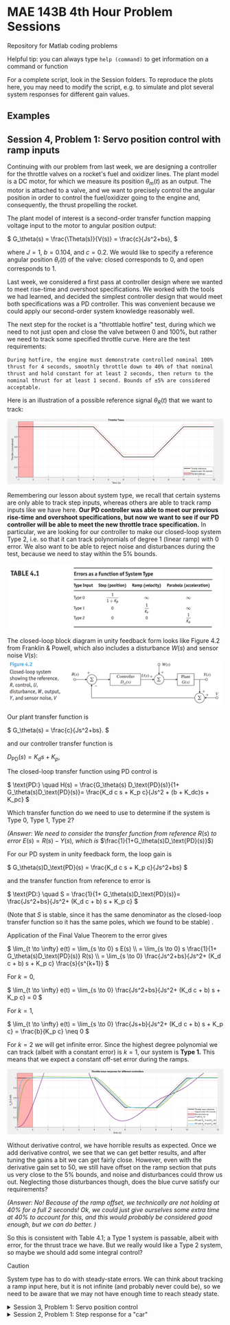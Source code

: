 # MAE 143B 4th Hour Problem Sessions
Repository for Matlab coding problems

Helpful tip: you can always type `help (command)` to get information on a command or function

For a complete script, look in the Session folders. To reproduce the plots here, you may need to modify the script, e.g. to simulate and plot several system responses for different gain values.

## Examples

<!-- <details closed>
<summary>Session 4, Problem 1: Servo position control with ramp inputs</summary> -->
<!-- <br> -->
## Session 4, Problem 1: Servo position control with ramp inputs
Continuing with our problem from last week, we are designing a controller for the throttle valves on a rocket's fuel and oxidizer lines. 
The plant model is a DC motor, for which we measure its position $\theta_m(t)$ as an output. The motor is attached to a valve, and we want to precisely control the angular position in order to control the fuel/oxidizer going to the engine and, consequently, the thrust propelling the rocket.

The plant model of interest is a second-order transfer function mapping voltage input to the motor to angular position output:

$`
    G_\theta(s) 
    =
    \frac{\Theta(s)}{V(s)}
    =
    \frac{c}{Js^2+bs},
`$

where $J=1$, $b=0.104$, and $c=0.2$. 
We would like to specify a reference angular position $\theta_r(t)$ of the valve:
closed corresponds to 0, and open corresponds to 1. 

Last week, we considered a first pass at controller design where we wanted to meet rise-time and overshoot specifications. 
We worked with the tools we had learned, and decided the simplest controller design that would meet both specifications was a PD controller. 
This was convenient because we could apply our second-order system knowledge reasonably well.

The next step for the rocket is a "throttlable hotfire" test, during which we need to not just open and close the valve between 0 and 100%, but rather we need to track some specified throttle curve. 
Here are the test requirements: 

    During hotfire, the engine must demonstrate controlled nominal 100% thrust for 4 seconds, smoothly throttle down to 40% of that nominal thrust and hold constant for at least 2 seconds, then return to the nominal thrust for at least 1 second. Bounds of ±5% are considered acceptable.

Here is an illustration of a possible reference signal $\theta_R(t)$ that we want to track: 

![throttle trace](Session4/throttleTrace.png)

Remembering our lesson about system type, we recall that certain systems are only able to track step inputs, whereas others are able to track ramp inputs like we have here. 
**Our PD controller was able to meet our previous rise-time and overshoot specifications, but now we want to see if our PD controller will be able to meet the new throttle trace specification.**
In particular, we are looking for our controller to make our closed-loop system Type 2, i.e. so that it can track polynomials of degree 1 (linear ramp) with 0 error. 
We also want to be able to reject noise and disturbances during the test, because we need to stay within the 5% bounds.

![system type](Session4/systemType.png)

The closed-loop block diagram in unity feedback form looks like Figure 4.2 from Franklin & Powell, which also includes a disturbance $W(s)$ and sensor noise $V(s)$:
![unity feedback block diagram](Session4/block-diagram.png)

Our plant transfer function is 

$`
    G_\theta(s) 
    =
    \frac{c}{Js^2+bs}.
`$

and our controller transfer function is 

$`
    D_\text{PD}(s) 
    =
    K_d s + K_p,
`$

The closed-loop transfer function using PD control is 

$`
    \text{PD:} \quad H(s) =  \frac{G_\theta(s) D_\text{PD}(s)}{1+ G_\theta(s)D_\text{PD}(s)}= \frac{K_d c s + K_p c}{Js^2 + (b + K_dc)s + K_pc} 
`$

Which transfer function do we need to use to determine if the system is Type 0, Type 1, Type 2? 


*(Answer: We need to consider the transfer function from reference* $R(s)$ *to error* $E(s)=R(s)-Y(s)$*, which is* $\frac{1}{1+G_\theta(s)D_\text{PD}(s)}$) 

For our PD system in unity feedback form, the loop gain is

$`
    G_\theta(s)D_\text{PD}(s) = \frac{K_d c s + K_p c}{Js^2+bs}
`$

and the transfer function from reference to error is 

$`
    \text{PD:} \quad S =  \frac{1}{1+ G_\theta(s)D_\text{PD}(s)}= \frac{Js^2+bs}{Js^2+ (K_d c + b) s + K_p c} 
`$

(Note that $S$ is stable, since it has the same denominator as the closed-loop transfer function so it has the same poles, which we found to be stable)
.
<!-- Following Franklin & Powell Section 4.2.1  -->
Application of the Final Value Theorem to the error gives 

$`
    \lim_{t \to \infty} e(t) = \lim_{s \to 0} s E(s) \\ 
    = \lim_{s \to 0} s \frac{1}{1+ G_\theta(s)D_\text{PD}(s)} R(s) \\ 
    = \lim_{s \to 0} \frac{Js^2+bs}{Js^2+ (K_d c + b) s + K_p c}  \frac{s}{s^{k+1}} 
`$

For $k=0$, 

$`
    \lim_{t \to \infty} e(t)
    = \lim_{s \to 0} \frac{Js^2+bs}{Js^2+ (K_d c + b) s + K_p c} = 0 
`$


For $k=1$, 

$`
    \lim_{t \to \infty} e(t)
    = \lim_{s \to 0} \frac{Js+b}{Js^2+ (K_d c + b) s + K_p c} = \frac{b}{K_p c} \neq 0 
`$

For $k=2$ we will get infinite error.
Since the highest degree polynomial we can track (albeit with a constant error) is $k=1$, our system is **Type 1.** This means that we expect a constant off-set error during the ramps. 

![PD throttle test](Session4/PD-throttleTest.png)

Without derivative control, we have horrible results as expected. 
Once we add derivative control, we see that we can get better results, and after tuning the gains a bit we can get fairly close. 
However, even with the derivative gain set to 50, we still have offset on the ramp section that puts us very close to the 5% bounds, and noise and disturbances could throw us out. 
Neglecting those disturbances though, does the blue curve satisfy our requirements?

*(Answer: No! Because of the ramp offset, we technically are not holding at 40% for a full 2 seconds! Ok, we could just give ourselves some extra time at 40% to account for this, and this would probably be considered good enough, but we can do better. )*

So this is consistent with Table 4.1; a Type 1 system is passable, albeit with error, for the thrust trace we have. But we really would like a Type 2 system, so maybe we should add some integral control?

> [!CAUTION]  
> System type has to do with steady-state errors. 
We can think about tracking a ramp input here, but it is not infinite (and probably never could be), so we need to be aware that we may not have enough time to reach steady state. 

<!-- </details> -->

<details closed>
<summary>Session 3, Problem 1: Servo position control</summary>
<br>

## Session 3, Problem 1: Servo position control
For a complete script, check out Session3/problem1.m. To reproduce the plots here, you may need to modify the script to simulate and plot several system responses for different gain values.

Consider the following plant transfer function

$`
    G_\theta(s) 
    =
    \frac{\Theta(s)}{V(s)}
    =
    \frac{c}{Js^2+bs}.
`$

where $J=1$, $b=0.104$, and $c=0.2$. 
This second-order transfer function maps voltage input to angular position output, and it serves as a simplified model of a DC motor.

Suppose we want to use this motor as a servo to control a throttle valve. 
We would like to specify a desired angular position $\theta_r(t)$ of the valve:
closed corresponds to 0, and open corresponds to 1. 
We add a sensor that measures the angular position of the motor $\theta_m(t)$, and proceed with controller design.

### Part a) Proportional Control
As a first attempt at the control design, we will devise a simple proportional controller: 

$`
    v(t)
    =
    K(\theta_r - \theta_m).
`$

What is the closed-loop transfer function of the system, i.e. the mapping from $\theta_r(t)$ to $\theta_m(t)$?
Start by drawing a block diagram for the system.

---

This is a unity feedback system with P-control, P-gain is $K$ and the reference is $\theta_r$. So, the transfer function from $\theta_r$ to $\theta_m$ is

$`
H(s) =                      \frac{KG_\theta(s)}{1+KG_\theta(s)}  =\frac{0.2\,K}{s^2+0.104\,s+0.2K}.
`$

**Can we verify this with Matlab?**
Well, for a particular value of $K$, we can construct the closed-loop transfer function of the system using the `feedback()` command: 
```
c = 0.2; J = 1; b = 0.104;
G_theta = tf(c,[J b 0]); 

% simple check of our tf derivation
feedback(1*G_theta,1) % closed-loop tf for K=1
```
```
> ans =
           0.2
  -------------------
  s^2 + 0.104 s + 0.2
```

Is it stable? 

$`
p_{1,2} = -\frac{0.104}{2} \pm \frac{\sqrt{0.104^2-0.8K}}{2}
`$
(Yes, for $K > 0$)

---
Here are plots of the step response of the closed-loop system with different gains:

```
%% Part (a): Proportional Control
% Plot the step response for different gains
figure; hold on; grid on; 

for K = [.1 1 5]
    G_p = tf(K,1);
    H = feedback(G_p*G_theta,1); % closed-loop tf for our K
    [y,t] = step(H);
    plot(t,y,'LineWidth',2); 
end

title('Step response for different proportional gains K_p')
xlabel('time (s)'); ylabel('\theta_m(t) (rad)')
legend('K=0.1','K=1','K=5')
```
![](Session3/problem1a.png)

Notice how there is an envelope and they all decay at similar rates? 
What do we think is happening to the poles of the system as we change the proportional gain $K$? *(Think about what* $\sigma$ *indicates in the poles:* $p_{1,2} = -\sigma \pm j \omega_d$ *.)*
(Section 3.3 in Franklin & Powell)

![](Session3/envelope.png)
![](Session3/sigma.png)

While the damping envelope is the same for all of them, they have very different behaviors; we choose to characterize the behavior of second-order systems by defining the concepts of rise-time, overshoot, etc.

These lead to the following approximate formulas that we can use to design controllers to meet our specifications: 

$`
    t_r \simeq \frac{1.8}{\omega_n} \qquad\qquad\qquad \text{(rise-time formula)}
`$

$`
    M_p = e^{-\pi \zeta / \sqrt{1-\zeta^2}} \qquad \text{(overshoot formula)}
`$

$`
    t_s = \frac{4.6}{\zeta \omega_n} \qquad\qquad\qquad\! \text{(settling-time formula)}
`$


> [!CAUTION]  
> These formulas are derived from a _second-order system_ with _no zeros_. In reality no real system is ever a pure second-order system with no zeros, so these should always be used an approximation/starting point. 


![](Session3/specifications.png)

How do we use those formulas? 
For a closed-loop system, the gain parameters $K$ of our controllers will generally appear in some relationship to the parameters $\zeta$, $\omega_n$, etc.

### Part b) I, D, PD, PI, PID, or ID control?
We go and show the controller responses in the previous figure to our coworkers who are in charge of designing the throttle valve. 
They aren't very happy with the response, and they say they would like it to 

1. go from 0 to 1 quickly, 
2. do so without overshooting so much, and 
3. do so without so many oscillations. 

*(Hence why we care about these somewhat arbitrary rise-time, overshoot, and settling time specifications. They give us a way to describe our desired performance characteristics. )*

We saw that with just one gain parameter from a P-controller, we can only achieve one performance specification: as we improve the rise-time, we get worse overshoot, and as we improve the overshoot, we get worse rise-time.
We conclude that in order to achieve fast rise-time and low overshoot, a different control scheme is necessary. 
The options we know are: 

1. P control
2. I control
3. D control
4. PI control
5. PD control
6. ID control
7. PID control

How do we choose which one to apply?

* We could implement each controller and simulate the response, but this depends on our choice of gain parameters, so if we don't get good performance is it because of the controller form or because we chose bad gains...
* We can alternatively look at the closed-loop transfer functions and apply the concepts we have learned: 
    * Stability has to do with the poles, i.e. roots of the denominator 
    * Rise-time, overshoot, etc. are second-order concepts, and for other types of systems they are only approximations

Let's again look at the closed-loop transfer functions for a few of the options: 

$`
    \text{P:} \,\,\,\quad  H(s) = \frac{K_p c}{Js^2 + bs + K_pc}
`$

$` 
    \text{I:} \qquad  H(s) = \frac{K_i c}{Js^3 + bs^2 + K_ic}
`$

$`
    \text{D:} \,\,\,\quad  H(s) = \frac{K_d c s}{Js^2 + (b + K_dc)s}
`$

$`
    \text{PI:} \,\,\quad H(s) =  \frac{K_p c s + K_i c}{Js^3 + bs^2 + K_pcs+K_ic}
`$

$`
    \text{PD:} \quad H(s) =  \frac{K_d c s + K_p c}{Js^2 + (b + K_dc)s + K_pc} 
`$

> [!TIP]  
> Important lesson #1: as engineers, we should be interested in solving the problems that we know how to solve

### Part c) PD Control
With that in mind, we are going to choose PD control: 
* I know how to compute roots of a quadratic polynomial, so I can verify if it is stable. *(That is hard for a cubic polynomial, and [there is no general formula for roots of polynomials of degree > 4](https://www.wolframalpha.com/input?i=abel%E2%80%99s+impossibility+theorem). Later on we will probably learn about the Routh-Hurwitz criterion that allows us to check stability without explicitly computing the roots.)*
* PD control results in a second-order system with one zero. We can apply the time domain specifications relating to rise-time, overshoot, etc. more readily 

So our controller is $G_{PD}(s) = K_d s + K_p$, and the closed loop transfer function is

$`
    H(s) =  \frac{K_d c s + K_p c}{Js^2 + (b + K_dc)s + K_pc}  = \frac{0.2K_d s + 0.2K_p}{s^2 + (0.104 + 0.2K_d)s + 0.2K_p} 
`$

First question: is it stable? 

$`
p_{1,2} = -\frac{0.104+0.2K_d}{2} \pm \frac{1}{2}\sqrt{(0.104+0.2K_d)^2-0.8K_p} 
`$
(Yes, assuming $K_d > 0$ and $K_p > 0$)

It is possible to do the control design without resorting to plotting the responses (although it is always good to plot and verify our results).
To get a starting point, we can use the following formulas:

$`
    t_r \simeq \frac{1.8}{\omega_n} \qquad\qquad\qquad \text{(rise-time formula)}
`$

$`
    M_p = e^{-\pi \zeta / \sqrt{1-\zeta^2}} \qquad \text{(overshoot formula)}
`$

$`
    t_s = \frac{4.6}{\zeta \omega_n} \qquad\qquad\qquad\! \text{(settling-time formula)}
`$

Let's say we want a rise-time of less than 5 seconds. 
We can rearrange the first formula and find (with $\omega_n = \sqrt{0.2 K_p}$ for this closed-loop system)

$`
    t_r \simeq \frac{1.8}{\omega_n} \qquad\qquad\qquad \text{(rise-time formula)}
`$

$`
    \sqrt{\omega_n} \simeq \frac{1.8}{t_r}
`$

$`
    0.2 K_p \simeq \frac{1.8^2}{5^2}
`$

$`
    K_p \simeq \frac{1.8^2}{5} \approx 0.648
`$

So if $K_p > 0.648$, the rise time should be less than 5 seconds. Let's choose $K_p = 1$. 

Let's say we want overshoot of less than 20%. 
For this closed-loop system $2\zeta\omega_n = 0.104 + 0.2K_d$, which we can rearrange to find $\zeta = \frac{0.052}{\sqrt{0.2}} + \frac{0.1}{\sqrt{0.2}}K_d$.
We can use the second formula to find the minimum gain $K_d$ required to bring the overshoot down below 20%.

$`
    M_p = e^{-\pi \zeta / \sqrt{1-\zeta^2}} \qquad \text{(overshoot formula)}
`$

$`
    \text{ln}(M_p) = -\pi \zeta / \sqrt{1-\zeta^2} \\ 
    \text{ln}(M_p)\sqrt{1-\zeta^2} = -\pi \zeta   \\ 
    \text{ln}(M_p)^2(1-\zeta^2) - \pi^2 \zeta^2 = 0   \\ 
    % \zeta^2 (\text{ln}(M_p)^2 + \pi^2) = \text{ln}(M_p)^2  \\ 
    \zeta = \sqrt{\frac{\text{ln}(M_p)^2}{\text{ln}(M_p)^2+\pi^2}}   \qquad \text{(overshoot formula rearranged)}
`$

$`
    \zeta = \sqrt{\frac{\text{ln}(0.2)^2}{\text{ln}(0.2)^2+\pi^2}} \approx 0.4559
`$

Now we solve $\zeta = \frac{0.052}{\sqrt{0.2}} + \frac{0.1}{\sqrt{0.2}}K_d$ for $K_d$ and find that as long as $K_d > 1.5191$, we should have an overshoot of less than 20% for $K_p = 1$.

Let's look at the closed-loop step response for $K_p = 1$ and different values of $K_d$, the new derivative gain we have introduced and see if things check out.
```
%% Part (c): Proportional-Derivative Control
% Plot the step response for different gains
figure; hold on; grid on; t = 0:.01:80;
Kp = 1;
for Kd = [.1 1 1.5192 5]
    G_pd = tf([Kd Kp],1);
    H = feedback(G_pd*G_theta,1); % closed-loop tf for our K
    y = step(H,t);
    plot(t,y,'LineWidth',2); 
end

title('Step response for K_p=1 and different derivative gains K_d')
xlabel('time (s)'); ylabel('\theta_m(t) (rad)')
legend('K_d=0.1','K_d=1','K_d=5')
```
Here are the plots I get:

![](Session3/problem1c.png)

Does our overshoot calculation match the plot? Why or why not?

> [!TIP]  
> Important lesson #2: *good enough* is an important phrase to an engineer. Even if we work in optimal control, we are not actually interested in "the best" control; [we just want something that satisfies our requirements, typically with the minimum effort on our part.](https://www.merriam-webster.com/dictionary/satisfice) 


In this exercise we used the time specification formulas to reach approximate values for the proportional and derivative gains.
We then resorted to plotting the response to verify if we met the performance requirements and then update our control gains.



</details>

<details closed>
<summary>Session 2, Problem 1: Step response for a "car"</summary>
<br>
## Session 2, Problem 1: Step response for a "car"

For a complete script, check out Session2/problem1.m. To reproduce the plots here, you may need to modify the script to simulate and plot several system responses for different gain values.

### Part a)
We are going to model a car as a simple first-order system with transfer function

$`
    G(s)
    =
    \frac{0.04}{s+0.1}
`$

The input $u(t)$ to the car is the gas pedal position, in millimeters (mm), and the output $y(t)$ is the speed of the car.

Use the Matlab `tf` command to create a car: 
```
car = tf(0.04, [1 .1])
```
Next, use the `step` command to simulate the step response of the car model: 
```
[y,t] = step(car);
```
Make sure to follow the command with a semicolon to suppress writing a long output vector.
Now we can plot the step response corresponding to a 100mm depression of the gas pedal: 
```
plot(t,y*100,'LineWidth',2)
title('Car step response')
xlabel('time (s)')
ylabel('speed (m/s)')
legend('speed response')
grid on
```
Here is what I get 

![Car step response](Session2/problem1a.png)

### Part b) Proportional Control (P-Control)
Create a proportional controller transfer function with, say, $K_P=10$:
```
Kp=10; pcontrol = tf(Kp,1)
```
Put this into a unity feedback loop (with the negative sign as appropriate for error feedback): 
```
pcloop = feedback(pcontrol*car,1)
```
This is the closed-loop transfer function from reference speed $r(t)$ to output $y(t)$.
We can also compute the closed-loop transfer function from reference speed $r(t)$ to gas pedal position in mm:
```
uloop = feedback(pcontrol, car);
```
Now we can use `step` to simulate and then plot the response of the car for different values of $K_P$. 
We expect that all of the responses are exponentials.
Here is what I get for various different gains: 

![alt text](Session2/problem1b.png)

Remember that this is a feedback control problem where we are trying to track the reference $r(t) = 1$ m/s. 
How well does p-control work for this problem?

*The proportional controller fails to get the car speed to match the one m/s input that we applied to the reference $r(t)$. As we increase the gain, we get closer, but we never quite get there. On the right, we see that as expected, as we increase the gain, we step harder and harder on the gas, but still we end up having a steady-state error due to not reaching the desired speed. Proportional control is not the right choice of controller for this system.*

### Part c) PI-Control 
Create a PI-controller with, say, $K_P=10$ and $K_I=5$:
```
Kp=10; Ki=5; picontrol = tf([Kp Ki],[1 0])
```
Create the PI unity feedback closed loop:
```
picloop = feedback(picontrol*car,1);
```
Create the control transfer function:
```
cpiloop = feedback(picontrol, car)
```
Try out the Matlab logical function `isstable`
```
isstable(picloop)
```

Now we can again use `step` to simulate and then plot the response of the car for different values of $K_P$ and $K_I$. 
Note that now we have two poles in the closed-loop transfer functions. 

Here is what I get for various gain parameters: 

![alt text](Session2/problem1c.png)

Again, remember that the `step` function is simulating the response to a unit step reference input, so we are trying to track a reference of $r(t) =  1$ m/s. 
Comparing the PI controller performance with the P controller performance, do you notice any differences?

*The proportional-integral controllers all reach the desired steady-state value of 1, corresponding to the reference $r(t) =  1$ m/s. Now we can choose different gain values to get different behaviors, i.e. we can specify that we don't just want to reach 1 m/s, we also don't want to overshoot (to avoid a speeding ticket), we don't want to oscillate (to avoid motion sickness), etc.*

</details>